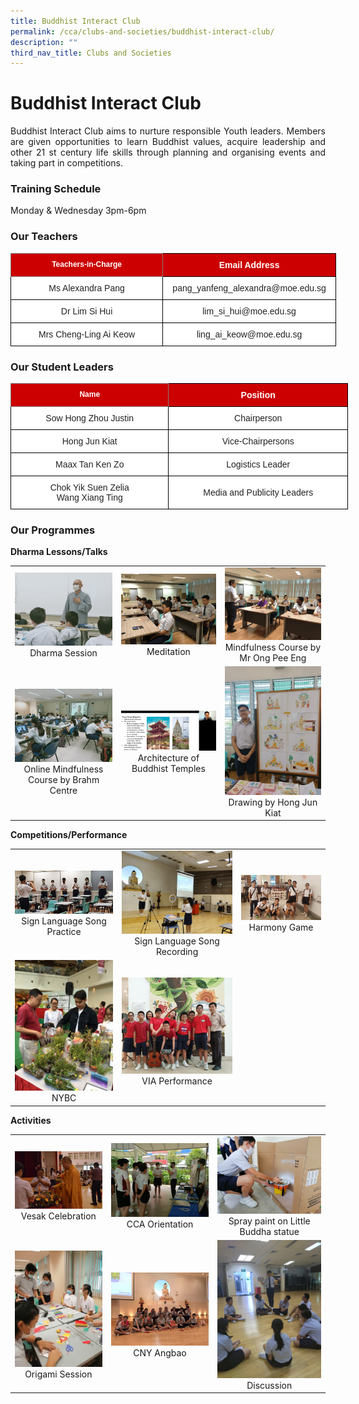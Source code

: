 ```yaml
---
title: Buddhist Interact Club
permalink: /cca/clubs-and-societies/buddhist-interact-club/
description: ""
third_nav_title: Clubs and Societies
---
```

# **Buddhist Interact Club**


<p style="text-align: justify;">Buddhist Interact Club aims to nurture responsible Youth leaders. Members are given opportunities to learn Buddhist values, acquire leadership and other 21 st century life skills through planning and organising events and taking part in competitions.</p>


### **Training Schedule**

Monday & Wednesday 3pm-6pm

### **Our Teachers**


<style type="text/css">
.tg  {border-collapse:collapse;border-spacing:0;}
.tg td{border-color:black;border-style:solid;border-width:1px;font-family:Arial, sans-serif;font-size:14px;
  overflow:hidden;padding:10px 5px;word-break:normal;}
.tg th{border-color:black;border-style:solid;border-width:1px;font-family:Arial, sans-serif;font-size:14px;
  font-weight:normal;overflow:hidden;padding:10px 5px;word-break:normal;}
.tg .tg-8e1l{background-color:#C00;border-color:inherit;color:#FFF;font-size:12px;font-weight:bold;text-align:center;
  vertical-align:top}
.tg .tg-xu5m{background-color:#C00;color:#FFF;font-weight:bold;text-align:center;vertical-align:top}
.tg .tg-a3j2{background-color:#FFF;color:#222;text-align:center;vertical-align:middle}
</style>
<table class="tg" style="undefined;table-layout: fixed; width: 521px">
<colgroup>
<col style="width: 244px">
<col style="width: 277px">
</colgroup>
<thead>
  <tr>
    <th class="tg-8e1l">Teachers-in-Charge</th>
    <th class="tg-xu5m">Email Address</th>
  </tr>
</thead>
<tbody>
  <tr>
    <td class="tg-a3j2"><span style="color:#222;background-color:transparent">Ms Alexandra Pang </span></td>
    <td class="tg-a3j2"><span style="color:#222;background-color:transparent">pang_yanfeng_alexandra@moe.edu.sg </span></td>
  </tr>
  <tr>
    <td class="tg-a3j2"><span style="color:#222;background-color:transparent">Dr Lim Si Hui </span></td>
    <td class="tg-a3j2"><span style="color:#222;background-color:transparent"> lim_si_hui@moe.edu.sg</span></td>
  </tr>
  <tr>
    <td class="tg-a3j2"><span style="color:#222;background-color:transparent">Mrs Cheng-Ling Ai Keow</span></td>
    <td class="tg-a3j2"><span style="color:#222;background-color:transparent">ling_ai_keow@moe.edu.sg</span></td>
  </tr>
</tbody>
</table>

### **Our Student Leaders**


<style type="text/css">
.tg  {border-collapse:collapse;border-spacing:0;}
.tg td{border-color:black;border-style:solid;border-width:1px;font-family:Arial, sans-serif;font-size:14px;
  overflow:hidden;padding:10px 5px;word-break:normal;}
.tg th{border-color:black;border-style:solid;border-width:1px;font-family:Arial, sans-serif;font-size:14px;
  font-weight:normal;overflow:hidden;padding:10px 5px;word-break:normal;}
.tg .tg-8e1l{background-color:#C00;border-color:inherit;color:#FFF;font-size:12px;font-weight:bold;text-align:center;
  vertical-align:top}
.tg .tg-xu5m{background-color:#C00;color:#FFF;font-weight:bold;text-align:center;vertical-align:top}
.tg .tg-a3j2{background-color:#FFF;color:#222;text-align:center;vertical-align:middle}
</style>
<table class="tg" style="undefined;table-layout: fixed; width: 540px">
<colgroup>
<col style="width: 253px">
<col style="width: 287px">
</colgroup>
<thead>
  <tr>
    <th class="tg-8e1l">Name</th>
    <th class="tg-xu5m">Position</th>
  </tr>
</thead>
<tbody>
  <tr>
    <td class="tg-a3j2"><span style="color:#222;background-color:transparent">Sow Hong Zhou Justin</span></td>
    <td class="tg-a3j2"><span style="color:#222;background-color:transparent">Chairperson</span></td>
  </tr>
  <tr>
    <td class="tg-a3j2"><span style="color:#222;background-color:transparent">Hong Jun Kiat</span></td>
    <td class="tg-a3j2"><span style="color:#222;background-color:transparent">Vice-Chairpersons</span></td>
  </tr>
  <tr>
    <td class="tg-a3j2"><span style="color:#222;background-color:transparent">Maax Tan Ken Zo</span></td>
    <td class="tg-a3j2"><span style="color:#222;background-color:transparent">Logistics  Leader</span></td>
  </tr>
  <tr>
    <td class="tg-a3j2"><span style="color:#222;background-color:transparent">Chok Yik Suen Zelia</span><br><span style="color:#222;background-color:transparent">Wang Xiang Ting</span></td>
    <td class="tg-a3j2"><span style="color:#222;background-color:transparent">Media and Publicity Leaders</span></td>
  </tr>
</tbody>
</table>


### **Our Programmes**


**Dharma Lessons/Talks**

|   |   |   |
|:---:|:---:|:---:|
|  ![](/images/Cca/Buddhist%20Interact%20Club/1_1_Dharma%20session.jpg)  Dharma Session 	 |  ![](/images/Cca/Buddhist%20Interact%20Club/1-2_Meditation.jpeg)   Meditation   |  ![](/images/Cca/Buddhist%20Interact%20Club/1-3_Mindfulness%20Course%20by%20Mr%20Ong%20Pee%20Eng.jpeg)  Mindfulness Course by Mr Ong Pee Eng   |
|  ![](/images/Cca/Buddhist%20Interact%20Club/1-4_Online%20Mindfulness%20Course%20by%20Brahm%20Centre.jpeg)  Online Mindfulness Course by Brahm Centre |    ![](/images/Cca/Buddhist%20Interact%20Club/1-5_Architecture%20of%20Buddhist%20Temples.jpg) Architecture of Buddhist Temples  |  ![](/images/Cca/Buddhist%20Interact%20Club/1-6_Drawing%20by%20Hong%20Jun%20Kiat.jpeg)  Drawing by Hong Jun Kiat  |


**Competitions/Performance**

|   |   |   |
|:---:|:---:|:---:|
| ![](/images/Cca/Buddhist%20Interact%20Club/2-1_Sign%20Language%20Song%20Practice.jpg)  Sign Language Song Practice	  |  ![](/images/Cca/Buddhist%20Interact%20Club/2-2_Sign%20Language%20Song%20Recording.jpeg)  Sign Language Song Recording   |    ![](/images/Cca/Buddhist%20Interact%20Club/2-3_Harmony%20Game.jpg) Harmony Game  |
|   ![](/images/Cca/Buddhist%20Interact%20Club/2-4_NYBC.jpg) NYBC  |    ![](/images/Cca/Buddhist%20Interact%20Club/2-5_VIA_Performance.jpeg) VIA Performance  |   |


**Activities**

|   |   |   |
|:---:|:---:|:---:|
|  ![](/images/Cca/Buddhist%20Interact%20Club/3-1_Vesak_Celebration.jpg) Vesak Celebration	 | ![](/images/Cca/Buddhist%20Interact%20Club/3-2_CCA%20Orientation.jpeg) CCA Orientation 	 | ![](/images/Cca/Buddhist%20Interact%20Club/3-3_Spray%20Paint%20on%20Little%20Buddha%20Statue.jpg) Spray paint on Little Buddha statue |
|  ![](/images/Cca/Buddhist%20Interact%20Club/3-4_Origami%20Seesion.jpg)  Origami Session  |  ![](/images/Cca/Buddhist%20Interact%20Club/3-5_CNY%20Angbao%20Crafts.jpeg) CNY Angbao   |   ![](/images/Cca/Buddhist%20Interact%20Club/3-6_Discussion.jpeg) Discussion  |